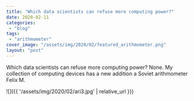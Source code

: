 ```yaml
---
title: "Which data scientists can refuse more computing power?"
date: 2020-02-11
categories: 
 - "blog"
tags: 
 - "arithmometer"
cover_image: "/assets/img/2020/02/featured_arithmometer.png"
layout: "post"
---
```


Which data scientists can refuse more computing power? None. My collection of computing devices has a new addition  a Soviet arithmometer Felix M.

![]({{ '/assets/img/2020/02/ari3.jpg' | relative_url }})

